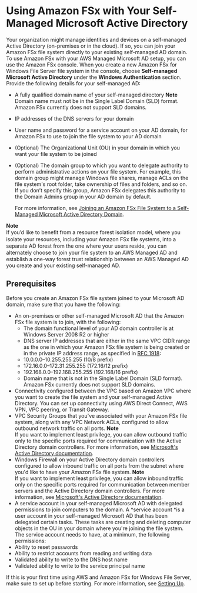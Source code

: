 # Using Amazon FSx with Your Self\-Managed Microsoft Active Directory<a name="self-managed-AD"></a>

Your organization might manage identities and devices on a self\-managed Active Directory \(on\-premises or in the cloud\)\. If so, you can join your Amazon FSx file system directly to your existing self\-managed AD domain\. To use Amazon FSx with your AWS Managed Microsoft AD setup, you can use the Amazon FSx console\. When you create a new Amazon FSx for Windows File Server file system in the console, choose **Self\-managed Microsoft Active Directory** under the **Windows Authentication** section\. Provide the following details for your self\-managed AD: 
+  A fully qualified domain name of your self\-managed directory 
**Note**  
Domain name must not be in the Single Label Domain \(SLD\) format\. Amazon FSx currently does not support SLD domains\.
+  IP addresses of the DNS servers for your domain 
+  User name and password for a service account on your AD domain, for Amazon FSx to use to join the file system to your AD domain 
+  \(Optional\) The Organizational Unit \(OU\) in your domain in which you want your file system to be joined
+ \(Optional\) The domain group to which you want to delegate authority to perform administrative actions on your file system\. For example, this domain group might manage Windows file shares, manage ACLs on the file system's root folder, take ownership of files and folders, and so on\. If you don’t specify this group, Amazon FSx delegates this authority to the Domain Admins group in your AD domain by default\. 

  For more information, see [Joining an Amazon FSx File System to a Self\-Managed Microsoft Active Directory Domain](creating-joined-ad-file-systems.md)\.

**Note**  
If you’d like to beneﬁt from a resource forest isolation model, where you isolate your resources, including your Amazon FSx ﬁle systems, into a separate AD forest from the one where your users reside, you can alternately choose to join your ﬁle system to an AWS Managed AD and establish a one\-way forest trust relationship between an AWS Managed AD you create and your existing self\-managed AD\. 

## Prerequisites<a name="self-manage-prereqs"></a>

Before you create an Amazon FSx file system joined to your Microsoft AD domain, make sure that you have the following:
+ An on\-premises or other self\-managed Microsoft AD that the Amazon FSx file system is to join, with the following:
  +  The domain functional level of your AD domain controller is at Windows Server 2008 R2 or higher
  +  DNS server IP addresses that are either in the same VPC CIDR range as the one in which your Amazon FSx file system is being created or in the private IP address range, as specified in [RFC 1918](http://www.faqs.org/rfcs/rfc1918.html): 
    + 10\.0\.0\.0–10\.255\.255\.255 \(10/8 prefix\)
    + 172\.16\.0\.0–172\.31\.255\.255 \(172\.16/12 prefix\)
    + 192\.168\.0\.0–192\.168\.255\.255 \(192\.168/16 prefix\)
  +  Domain name that is not in the Single Label Domain \(SLD format\)\. Amazon FSx currently does not support SLD domains\. 
+  Connectivity configured between the VPC based on Amazon VPC where you want to create the file system and your self\-managed Active Directory\. You can set up connectivity using AWS Direct Connect, AWS VPN, VPC peering, or Transit Gateway\.
+  VPC Security Groups that you've associated with your Amazon FSx file system, along with any VPC Network ACLs, configured to allow outbound network traffic on all ports\. 
**Note**  
If you want to implement least privilege, you can allow outbound traffic only to the specific ports required for communication with the Active Directory domain controllers\. For more information, see [ Microsoft's Active Directory documentation](https://support.microsoft.com/en-us/help/179442/how-to-configure-a-firewall-for-domains-and-trusts)\.
+  Windows Firewall on your Active Directory domain controllers configured to allow inbound traffic on all ports from the subnet where you'd like to have your Amazon FSx file system\. 
**Note**  
If you want to implement least privilege, you can allow inbound traffic only on the specific ports required for communication between member servers and the Active Directory domain controllers\. For more information, see [ Microsoft's Active Directory documentation](https://support.microsoft.com/en-us/help/179442/how-to-configure-a-firewall-for-domains-and-trusts)\. 
+  A service account in your self\-managed Microsoft AD with delegated permissions to join computers to the domain\. A *service account *is a user account in your self\-managed Microsoft AD that has been delegated certain tasks\. These tasks are creating and deleting computer objects in the OU in your domain where you're joining the file system\. The service account needs to have, at a minimum, the following permissions:
  + Ability to reset passwords 
  +  Ability to restrict accounts from reading and writing data
  +  Validated ability to write to the DNS host name 
  +  Validated ability to write to the service principal name 

 If this is your first time using AWS and Amazon FSx for Windows File Server, make sure to set up before starting\. For more information, see [Setting Up](setting-up.md)\. 